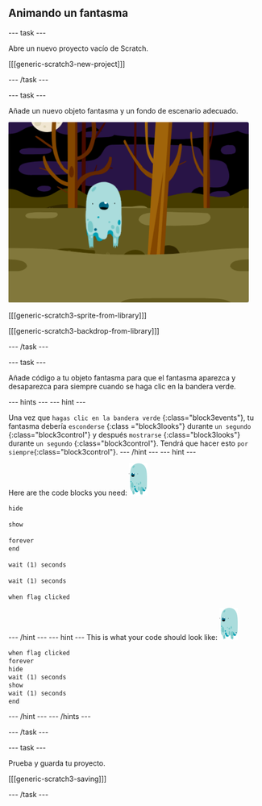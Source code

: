 ## Animando un fantasma

\--- task \---

Abre un nuevo proyecto vacío de Scratch.

[[[generic-scratch3-new-project]]]

\--- /task \---

\--- task \---

Añade un nuevo objeto fantasma y un fondo de escenario adecuado.

![Captura de pantalla](images/ghost-ghost.png)

[[[generic-scratch3-sprite-from-library]]]

[[[generic-scratch3-backdrop-from-library]]]

\--- /task \---

\--- task \---

Añade código a tu objeto fantasma para que el fantasma aparezca y desaparezca para siempre cuando se haga clic en la bandera verde.

\--- hints \--- \--- hint \---

Una vez que `hagas clic en la bandera verde` {:class="block3events"}, tu fantasma debería `esconderse` {:class ="block3looks"} durante `un segundo` {:class="block3control"} y después `mostrarse` {:class="block3looks"} durante `un segundo` {:class="block3control"}. Tendrá que hacer esto `por siempre`{:class="block3control"}. \--- /hint \--- \--- hint \---

Here are the code blocks you need: ![ghost-sprite](images/ghost-sprite.png)

```blocks3
hide

show

forever
end

wait (1) seconds

wait (1) seconds

when flag clicked
```

\--- /hint \--- \--- hint \--- This is what your code should look like: ![ghost-sprite](images/ghost-sprite.png)

```blocks3
when flag clicked
forever
hide
wait (1) seconds
show
wait (1) seconds
end
```

\--- /hint \--- \--- /hints \---

\--- /task \---

\--- task \---

Prueba y guarda tu proyecto.

[[[generic-scratch3-saving]]]

\--- /task \---